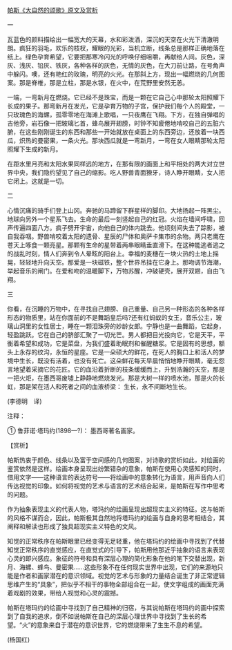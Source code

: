 [帕斯《大自然的颂歌》原文及赏析](https://www.vrrw.net/wx/12400.html)

一

瓦蓝色的颜料描绘出一幅宽大的天幕，水和彩泼洒，深沉的天空在火光下清澈明朗。疯狂的羽毛，欢乐的枝杈，耀眼的光彩，当机立断，线条总是那样正确地落在纸上。绿色孕育希望，它要把那寒冷闪光的呼唤仔细咀嚼，再献给人间。灰色，深灰、浅灰、铅灰、铁灰，各种各样的灰色，无情的灰色，在大刀前让路，在号角声中躲闪。噢，还有艳红的玫瑰，明亮的火光。在那斜上方，现出一幅燃烧的几何图案。那是脊椎，那是立柱，那是水银，在火中，在荒野里安然无恙。

一端，一弯新月在燃烧。它已经不是珠宝，而是一颗在它自己心中那轮太阳照耀下长成的果子。那弯新月在发光，它是孕育万物的子宫，保护我们每个人的殿堂，一只玫瑰色的海螺，孤零零地在海滩上歌唱，一只夜鹰在飞翔。下方，在独自弹唱的吉他旁，岩石像一把玻璃匕首，蜂鸟展开翅膀，时钟不知疲倦地啃咬自己的五脏六腑，在这些刚刚诞生的东西和那些一开始就放在桌面上的东西旁边，还放着一块西瓜，炽热的曼密果，一条火光。那块西瓜就是一弯新月，一弯在女人眼睛那轮太阳照耀下生成的新月。

在距水里月亮和太阳水果同样远的地方，在那有限的画面上和平相处的两大对立世界中央，我们隐约望见了自己的缩影。吃人野兽青面獠牙，诗人睁开眼睛，女人把它闭上。这就是一切。

二

心情沉痛的骑手们登上山冈。奔驰的马蹄留下群星样的脚印。大地扬起一阵黑尘。地球向另外一个星系飞去。生命的最后一刻竖起自己的红冠。火焰在墙间呼啸，回声传遍四面八方。疯子劈开宇宙，向他自己的体内跳去。他顷刻间失去了踪影，被自我吞咽。野兽啃咬着太阳的遗骨、星辰的尸体和奥萨卡集市的余物。两只老鹰在苍天上啄食一颗亮星。那颗有生命的星带着两串眼睛垂直滑下。在这种能逃者逃之的战乱时刻，情人们奔到令人晕眩的阳台上。幸福的麦穗在一块火热的土地上摇晃，轻轻地升向天空。那爱是一块磁铁，整个世界吊挂在它身上。那吻调节海潮，举起音乐的闸门。在爱和吻的温暖脚下，万物苏醒，冲破硬壳，展开双翅，自由飞翔。

三

你看，在沉睡的万物中，在寻找自己翅膀、自己重量、自己另一种形态的各种各样形态的物质里，站在你面前的不是舞蹈皇后吗?还有红蚂蚁的女王，音乐公主，玻璃山洞里的女性居士，睡在一颗泪珠旁的妙龄女郎。宁静也是一曲舞蹈，它起身，轻盈跳跃。它在自己的脐部汇聚了一切光芒。男人都把目光投向它，它是天平，平衡着希望和成功，它是菜盘，为我们盛着助眠剂和催醒糖浆。它是固有的思想，额头上永存的纹沟，永恒的星座。它是一朵硕大的鲜花，在死人的胸口上和活人的梦境中生长，既没有活着，也没有死亡。这朵鲜花每天早晨悄悄地睁开眼睛，毫无怨言地望着采摘它的花匠。它的血沿着折断的枝条缓缓而上，升到浩瀚的天空，那是一把火炬，在墨西哥废墟上静静地燃烧发光。那是大树一样的喷水池，那是火的长虹，那是架在活人和死者之间的血液桥梁： 生长，永不间断地生长。

(李德明　译)

注释：

① 鲁菲诺·塔玛约(1898—?)： 墨西哥著名画家。



【赏析】

帕斯热衷于颜色、线条以及富于空间感的几何图案，对诗歌的赏析如此，对绘画的鉴赏依然是这样。绘画本身呈现出纷繁错杂的意象，帕斯在使用心灵感知的同时，借用文字——这种语言的表达符号——将绘画中的意象转化为语言，用声音向人们传达视觉的印象。如何将视觉的艺术与语言的艺术结合起来，是帕斯在写作中思考的问题。

作为抽象表现主义的代表人物，塔玛约的绘画呈现出超现实主义的特征。这与帕斯的风格不谋而合，因此，帕斯极其自然地将塔玛约的绘画与自身的思考相结合，其阐释和解读也形成了独具超现实主义特色的文风。

知觉的正常秩序在帕斯眼里已经变得无足轻重，他在塔玛约的绘画中寻找到了代替知觉正常秩序的直觉感应，在直觉式的引导下，帕斯用他那近乎抽象的语言来表现心灵的即兴感应。象征的符号和具有深层心理的简化形象在他的笔下交替出现，新月、海螺、蜂鸟、曼密果……这些形象不在任何现实世界中出现，它们的来源地只能是作者和画家潜在的意识领域。视觉的艺术与形象的力量结合诞生了非正常逻辑思维产生的“具象”，把似乎不相干的事物全部组合在一起，使文字组成的画面充满着戏剧的效果，带给人视觉和心灵的震撼。

帕斯在塔玛约的绘画中寻找到了自己精神的归宿，与其说帕斯在塔玛约的画中探索到了自我的追求，倒不如说帕斯在自己的深层心理世界中寻找到了生长的希望。“火”的意象来自于潜在的意识世界，它的燃烧带来了生生不息的希望。

(杨国红)

